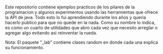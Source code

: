 Este repositorio contiene ejemplos practicos de los pilares de la programacion y algunos experimentos usando las herramientas que ofrece la API de java.
Todo esto lo fui aprendiendo durante los años y queria hacerlo publico para que no quede en la nada.
Como su nombre lo indica, es como un cuarto de utilidades que abro cada vez que necesito arreglar o agregar algo evitando asi reinventar la rueda.

Nota: El paquete "_lab" contiene clases random en donde cada una explica su funcionamiento.
